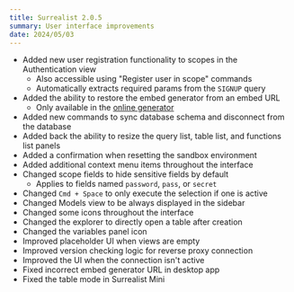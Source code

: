 ```yaml
---
title: Surrealist 2.0.5
summary: User interface improvements
date: 2024/05/03
---
```


- Added new user registration functionality to scopes in the Authentication view
	- Also accessible using "Register user in scope" commands
	- Automatically extracts required params from the `SIGNUP` query
- Added the ability to restore the embed generator from an embed URL
	- Only available in the [online generator](https://surrealist.app/mini/new)
- Added new commands to sync database schema and disconnect from the database
- Added back the ability to resize the query list, table list, and functions list panels
- Added a confirmation when resetting the sandbox environment
- Added additional context menu items throughout the interface
- Changed scope fields to hide sensitive fields by default
	- Applies to fields named `password`, `pass`, or `secret`
- Changed `Cmd + Space` to only execute the selection if one is active
- Changed Models view to be always displayed in the sidebar
- Changed some icons throughout the interface
- Changed the explorer to directly open a table after creation
- Changed the variables panel icon
- Improved placeholder UI when views are empty
- Improved version checking logic for reverse proxy connection
- Improved the UI when the connection isn't active
- Fixed incorrect embed generator URL in desktop app
- Fixed the table mode in Surrealist Mini
